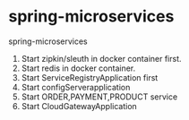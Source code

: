 # spring-microservices
spring-microservices

1. Start zipkin/sleuth in docker container first.
2. Start redis in docker container.
3. Start ServiceRegistryApplication first
4. Start configServerapplication
5. Start ORDER,PAYMENT,PRODUCT service
6. Start CloudGatewayApplication